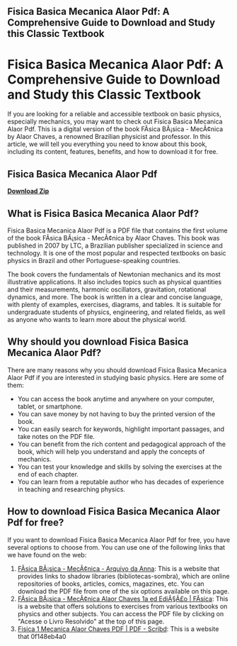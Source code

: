 ## Fisica Basica Mecanica Alaor Pdf: A Comprehensive Guide to Download and Study this Classic Textbook

 


 
# Fisica Basica Mecanica Alaor Pdf: A Comprehensive Guide to Download and Study this Classic Textbook
  
If you are looking for a reliable and accessible textbook on basic physics, especially mechanics, you may want to check out Fisica Basica Mecanica Alaor Pdf. This is a digital version of the book FÃ­sica BÃ¡sica - MecÃ¢nica by Alaor Chaves, a renowned Brazilian physicist and professor. In this article, we will tell you everything you need to know about this book, including its content, features, benefits, and how to download it for free.
 
## Fisica Basica Mecanica Alaor Pdf


[**Download Zip**](https://www.google.com/url?q=https%3A%2F%2Furlin.us%2F2tKXU6&sa=D&sntz=1&usg=AOvVaw0pOTP_IAECwX3zPGPM4L7K)

  
## What is Fisica Basica Mecanica Alaor Pdf?
  
Fisica Basica Mecanica Alaor Pdf is a PDF file that contains the first volume of the book FÃ­sica BÃ¡sica - MecÃ¢nica by Alaor Chaves. This book was published in 2007 by LTC, a Brazilian publisher specialized in science and technology. It is one of the most popular and respected textbooks on basic physics in Brazil and other Portuguese-speaking countries.
  
The book covers the fundamentals of Newtonian mechanics and its most illustrative applications. It also includes topics such as physical quantities and their measurements, harmonic oscillators, gravitation, rotational dynamics, and more. The book is written in a clear and concise language, with plenty of examples, exercises, diagrams, and tables. It is suitable for undergraduate students of physics, engineering, and related fields, as well as anyone who wants to learn more about the physical world.
  
## Why should you download Fisica Basica Mecanica Alaor Pdf?
  
There are many reasons why you should download Fisica Basica Mecanica Alaor Pdf if you are interested in studying basic physics. Here are some of them:
  
- You can access the book anytime and anywhere on your computer, tablet, or smartphone.
- You can save money by not having to buy the printed version of the book.
- You can easily search for keywords, highlight important passages, and take notes on the PDF file.
- You can benefit from the rich content and pedagogical approach of the book, which will help you understand and apply the concepts of mechanics.
- You can test your knowledge and skills by solving the exercises at the end of each chapter.
- You can learn from a reputable author who has decades of experience in teaching and researching physics.

## How to download Fisica Basica Mecanica Alaor Pdf for free?
  
If you want to download Fisica Basica Mecanica Alaor Pdf for free, you have several options to choose from. You can use one of the following links that we have found on the web:

1. [FÃ­sica BÃ¡sica - MecÃ¢nica - Arquivo da Anna](https://pt.annas-archive.org/md5/dad5a1593a8f09322df83137e5c7cd56): This is a website that provides links to shadow libraries (bibliotecas-sombra), which are online repositories of books, articles, comics, magazines, etc. You can download the PDF file from one of the six options available on this page.
2. [FÃ­sica BÃ¡sica - MecÃ¢nica Alaor Chaves 1a ed EdiÃ§Ã£o | FÃ­sica](https://www.respondeai.com.br/conteudo/fisica/livro/alaor-chaves-fisica-basica-mecanica-1-ed-edicao): This is a website that offers solutions to exercises from various textbooks on physics and other subjects. You can access the PDF file by clicking on "Acesse o Livro Resolvido" at the top of this page.
3. [Fisica 1 Mecanica Alaor Chaves PDF | PDF - Scribd](https://www.scribd.com/document/438874805/349403333-fisica-1-mecanica-alaor-chaves-pdf-pdf): This is a website that 0f148eb4a0
